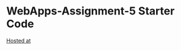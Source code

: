 # WebApps-Assignment-5 Starter Code
[Hosted at]( https://44-563-webapps-f21.github.io/webapps-s21-assignment-5-pshruthi04/animals.html)